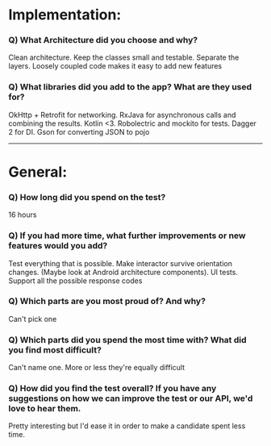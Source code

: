 # Implementation:

### Q) What Architecture did you choose and why?

Clean architecture. Keep the classes small and testable. Separate the layers.
Loosely coupled code makes it easy to add new features


### Q) What libraries did you add to the app? What are they used for?

OkHttp + Retrofit for networking. RxJava for asynchronous calls and combining the results. Kotlin <3.
Robolectric and mockito for tests. Dagger 2 for DI. Gson for converting JSON to pojo

---

# General:

### Q) How long did you spend on the test?

16 hours

### Q) If you had more time, what further improvements or new features would you add?

Test everything that is possible. Make interactor survive orientation changes. (Maybe look at Android architecture components).
UI tests. Support all the possible response codes

### Q) Which parts are you most proud of? And why?
Can't pick one

### Q) Which parts did you spend the most time with? What did you find most difficult?
Can't name one. More or less they're equally difficult

### Q) How did you find the test overall? If you have any suggestions on how we can improve the test or our API, we'd love to hear them.
Pretty interesting but I'd ease it in order to make a candidate spent less time.